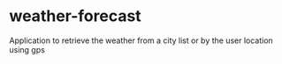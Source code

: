 # weather-forecast
Application to retrieve the weather from a city list or by the user location using gps
